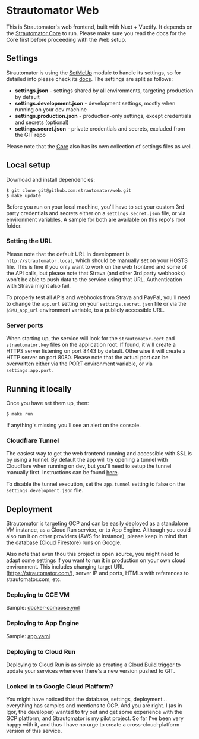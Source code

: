 # Strautomator Web

This is Strautomator's web frontend, built with Nuxt + Vuetify. It depends on the [Strautomator Core](https://github.com/strautomator/core) to run. Please make sure you read the docs for the Core first before proceeding with the Web setup.

## Settings

Strautomator is using the [SetMeUp](https://github.com/igoramadas/setmeup) module to handle its settings, so for detailed info please check its [docs](https://setmeup.devv.com). The settings are split as follows:

-   **settings.json** - settings shared by all environments, targeting production by default
-   **settings.development.json** - development settings, mostly when running on your dev machine
-   **settings.production.json** - production-only settings, except credentials and secrets (optional)
-   **settings.secret.json** - private credentials and secrets, excluded from the GIT repo

Please note that the [Core](https://github.com/strautomator/core) also has its own collection of settings files as well.

## Local setup

Download and install dependencies:

    $ git clone git@github.com:strautomator/web.git
    $ make update

Before you run on your local machine, you'll have to set your custom 3rd party credentials and secrets either on a `settings.secret.json` file, or via environment variables. A sample for both are available on this repo's root folder.

### Setting the URL

Please note that the default URL in development is `http://strautomator.local`, which should be manually set on your HOSTS file. This is fine if you only want to work on the web frontend and some of the API calls, but please note that Strava (and other 3rd party webhooks) won't be able to push data to the service using that URL. Authentication with Strava might also fail.

To properly test all APIs and webhooks from Strava and PayPal, you'll need to change the `app.url` setting on your `settings.secret.json` file or via the `$SMU_app_url` environment variable, to a publicly accessible URL.

### Server ports

When starting up, the service will look for the `strautomator.cert` and `strautomator.key` files on the application root. If found, it will create a HTTPS server listening on port 8443 by default. Otherwise it will create a HTTP server on port 8080. Please note that the actual port can be overwritten either via the PORT environment variable, or via `settings.app.port`.

## Running it locally

Once you have set them up, then:

    $ make run

If anything's missing you'll see an alert on the console.

### Cloudflare Tunnel

The easiest way to get the web frontend running and accessible with SSL is by using a tunnel. By default the app will try opening a tunnel with Cloudflare when running on dev, but you'll need to setup the tunnel manually first. Instructions can be found [here](https://developers.cloudflare.com/pages/how-to/preview-with-cloudflare-tunnel).

To disable the tunnel execution, set the `app.tunnel` setting to false on the `settings.development.json` file.

## Deployment

Strautomator is targeting GCP and can be easily deployed as a standalone VM instance, as a Cloud Run service, or to App Engine. Although you could also run it on other providers (AWS for instance), please keep in mind that the database (Cloud Firestore) runs on Google.

Also note that even thou this project is open source, you might need to adapt some settings if you want to run it in production on your own cloud environment. This includes changing target URL (https://strautomator.com/), server IP and ports, HTMLs with references to strautomator.com, etc.

### Deploying to GCE VM

Sample: [docker-compose.yml](https://github.com/strautomator/web/blob/master/docker-compose.yml.sample)

### Deploying to App Engine

Sample: [app.yaml](https://github.com/strautomator/web/blob/master/app.yaml.sample)

### Deploying to Cloud Run

Deploying to Cloud Run is as simple as creating a [Cloud Build trigger](https://cloud.google.com/cloud-build/docs/automating-builds/create-manage-triggers) to update your services whenever there's a new version pushed to GIT.

### Locked in to Google Cloud Platform?

You might have noticed that the database, settings, deployment... everything has samples and mentions to GCP. And you are right. I (as in Igor, the developer) wanted to try out and get some experience with the GCP platform, and Strautomator is my pilot project. So far I've been very happy with it, and thus I have no urge to create a cross-cloud-platform version of this service.
